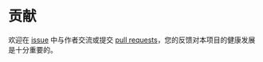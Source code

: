 # 贡献

欢迎在 [issue](https://github.com/sunny0826/kubecm/issues/new) 中与作者交流或提交 [pull requests](https://github.com/sunny0826/kubecm/pulls)，您的反馈对本项目的健康发展是十分重要的。